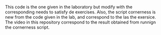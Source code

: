 This code is the one given in the laboratory but modify with the corresponding needs to satisfy de exercises.
Also, the script cornerness is new from the code given in the lab, and correspond to the las the exersice.
The video in this repository correspond to the result obtained from runnign the cornerness script.